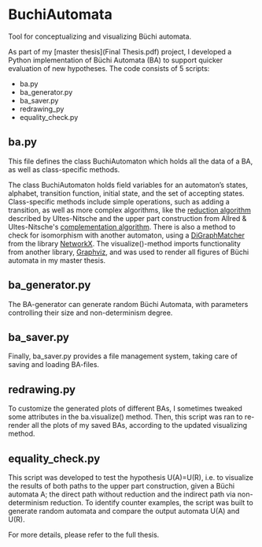 # BuchiAutomata
Tool for conceptualizing and visualizing Büchi automata.

As part of my [master thesis](Final Thesis.pdf) project, I developed a Python implementation of Büchi Automata (BA) to support quicker evaluation of new hypotheses.
The code consists of 5 scripts: 
- ba.py
- ba_generator.py
- ba_saver.py
- redrawing_py
- equality_check.py

## ba.py
This file defines the class BuchiAutomaton which holds all the data of a BA, as well as class-specific methods. 

The class BuchiAutomaton holds field variables for an automaton’s states, alphabet, transition function, initial state, and the set of accepting states. Class-specific methods include simple operations, such as adding a transition, as well as more complex algorithms, like the [reduction algorithm](https://linkinghub.elsevier.com/retrieve/pii/S0020019006002729) described by Ultes-Nitsche and the upper part construction from Allred & Ultes-Nitsche's [complementation algorithm](https://dl.acm.org/doi/10.1145/3209108.3209138). There is also a method to check for isomorphism with another automaton, using a [DiGraphMatcher](https://networkx.org/documentation/stable/reference/algorithms/generated/networkx.algorithms.isomorphism.DiGraphMatcher.__init__.html) from the library [NetworkX](https://networkx.org/). The visualize()-method imports functionality from another library, [Graphviz](https://graphviz.readthedocs.io/en/stable/), and was used to render all figures of Büchi automata in my master thesis.

## ba_generator.py
The BA-generator can generate random Büchi Automata, with parameters controlling their size and non-determinism degree. 

## ba_saver.py
Finally, ba_saver.py provides a file management system, taking care of saving and loading BA-files.

## redrawing.py
To customize the generated plots of different BAs, I sometimes tweaked some attributes in the ba.visualize() method.
Then, this script was ran to re-render all the plots of my saved BAs, according to the updated visualizing method.

## equality_check.py
This script  was developed to test the hypothesis U(A)=U(R), i.e. to visualize the results of both paths to the upper part construction, given a Büchi automata A; the direct path without reduction and the indirect path via non-determinism reduction. To identify counter examples, the script was built to generate random automata and compare the output automata U(A) and U(R).

For more details, please refer to the full thesis.
